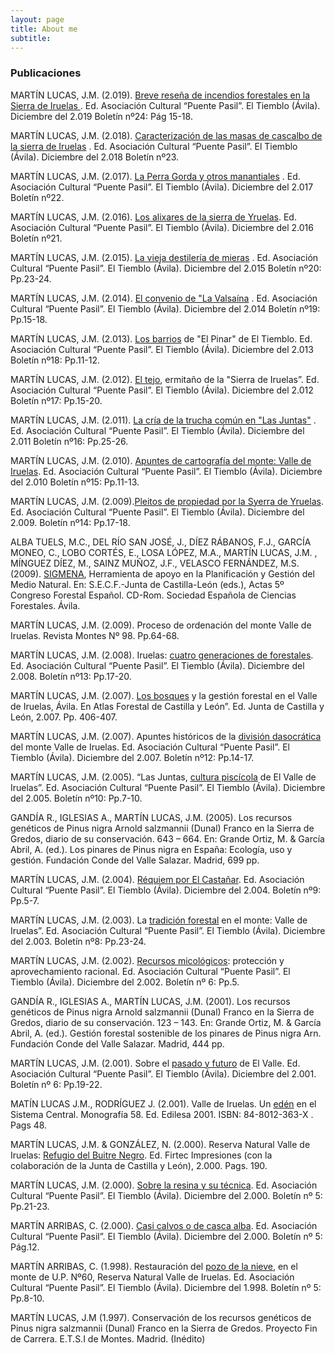 ```yaml
---
layout: page
title: About me
subtitle: 
---
```


### Publicaciones

MARTÍN LUCAS, J.M. (2.019). [Breve reseña de incendios forestales en la Sierra de Iruelas ](https://iruelas.wordpress.com/publicaciones/3473-2/). Ed. Asociación Cultural “Puente Pasil”. El Tiemblo (Ávila). Diciembre del 2.019 Boletín nº24: Pág 15-18.

MARTÍN LUCAS, J.M. (2.018). [Caracterización de las masas de cascalbo de la sierra de Iruelas](https://iruelas.wordpress.com/publicaciones/caracterizacion-de-las-masas-de-cascalbo-de-iruelas/) . Ed. Asociación Cultural “Puente Pasil”. El Tiemblo (Ávila). Diciembre del 2.018 Boletín nº23.

MARTÍN LUCAS, J.M. (2.017). [La Perra Gorda y otros manantiales](https://iruelas.wordpress.com/publicaciones/la-perra-gorda/) . Ed. Asociación Cultural “Puente Pasil”. El Tiemblo (Ávila). Diciembre del 2.017 Boletín nº22.
 
MARTÍN LUCAS, J.M. (2.016). [Los alixares de la sierra de Yruelas](https://iruelas.wordpress.com/publicaciones/los-alixares-de-la-sierra-de-yruelas/). Ed. Asociación Cultural “Puente Pasil”. El Tiemblo (Ávila). Diciembre del 2.016 Boletín nº21.

MARTÍN LUCAS, J.M. (2.015). [La vieja destilería de mieras](https://iruelas.wordpress.com/publicaciones/casa-res/) . Ed. Asociación Cultural “Puente Pasil”. El Tiemblo (Ávila). Diciembre del 2.015 Boletín nº20: Pp.23-24.

MARTÍN LUCAS, J.M. (2.014). [El convenio de "La Valsaína](https://iruelas.wordpress.com/publicaciones/el-convenio/) . Ed. Asociación Cultural “Puente Pasil”. El Tiemblo (Ávila). Diciembre del 2.014 Boletín nº19: Pp.15-18.

MARTÍN LUCAS, J.M. (2.013). [Los barrios](https://iruelas.wordpress.com/publicaciones/los-barrios-de-el-pinar/) de "El Pinar" de El Tiemblo. Ed. Asociación Cultural “Puente Pasil”. El Tiemblo (Ávila). Diciembre del 2.013 Boletín nº18: Pp.11-12.

MARTÍN LUCAS, J.M. (2.012). [El tejo](https://iruelas.wordpress.com/publicaciones/tejo/), ermitaño de la "Sierra de Iruelas”. Ed. Asociación Cultural “Puente Pasil”. El Tiemblo (Ávila). Diciembre del 2.012 Boletín nº17: Pp.15-20.

MARTÍN LUCAS, J.M. (2.011). [La cría de la trucha común en "Las Juntas"](https://iruelas.wordpress.com/publicaciones/trcom2/) . Ed. Asociación Cultural “Puente Pasil”. El Tiemblo (Ávila). Diciembre  del 2.011 Boletín nº16:  Pp.25-26.

MARTÍN LUCAS, J.M. (2.010). [Apuntes de cartografía del monte: Valle de  Iruelas](https://iruelas.wordpress.com/publicaciones/cartografia/). Ed. Asociación Cultural “Puente Pasil”. El Tiemblo (Ávila). Diciembre  del 2.010 Boletín nº15:  Pp.11-13.

MARTÍN LUCAS, J.M. (2.009).[Pleitos de propiedad por la Syerra de Yruelas](https://iruelas.wordpress.com/publicaciones/propiedad/). Ed. Asociación Cultural “Puente Pasil”. El Tiemblo (Ávila). Diciembre del 2.009. Boletín nº14: Pp.17-18. 

ALBA TUELS, M.C., DEL RÍO SAN JOSÉ, J., DÍEZ RÁBANOS, F.J., GARCÍA MONEO, C., LOBO CORTÉS, E., LOSA LÓPEZ, M.A., MARTÍN LUCAS, J.M. , MÍNGUEZ DÍEZ, M., SAINZ MUÑOZ, J.F., VELASCO FERNÁNDEZ, M.S. (2009). [SIGMENA](http://www.congresoforestal.es/fichero.php?t=41725&i=583&m=2185), Herramienta de apoyo en la Planificación y Gestión del Medio Natural. En: S.E.C.F.-Junta de Castilla-León (eds.), Actas 5º Congreso Forestal Español. CD-Rom. Sociedad Española de Ciencias Forestales. Ávila.

MARTÍN LUCAS, J.M. (2.009). Proceso de ordenación del monte Valle de Iruelas. Revista Montes Nº 98. Pp.64-68.

MARTÍN LUCAS, J.M. (2.008). Iruelas: [cuatro generaciones de forestales](https://iruelas.wordpress.com/publicaciones/4generaciones/). Ed. Asociación Cultural “Puente Pasil”. El Tiemblo (Ávila). Diciembre del 2.008. Boletín nº13: Pp.17-20.

MARTÍN LUCAS, J.M. (2.007). [Los bosques](http://www.jcyl.es/web/jcyl/binarios/330/642/AtlasForestal_CastillayLeon_Bloque3.pdf?blobheader=application%2Fpdf%3Bcharset%3DUTF-8&blobheadername1=Cache-Control&blobheadername2=Expires&blobheadername3=Site&blobheadervalue1=no-store%2Cno-cache%2Cmust-revalidate&blobheadervalue2=0&blobheadervalue3=JCYL_MedioAmbiente&blobnocache=true) y la gestión forestal en el Valle de Iruelas, Ávila. En Atlas Forestal de Castilla y León”. Ed. Junta de Castilla y León, 2.007. Pp. 406-407.

MARTÍN LUCAS, J.M. (2.007). Apuntes históricos de la [división dasocrática](https://iruelas.wordpress.com/publicaciones/dasocracia/) del monte Valle de Iruelas. Ed. Asociación Cultural “Puente Pasil”. El Tiemblo (Ávila). Diciembre del 2.007. Boletín nº12: Pp.14-17.

MARTÍN LUCAS, J.M. (2.005). “Las Juntas, [cultura piscícola](https://iruelas.wordpress.com/publicaciones/piscigultura/) de El Valle de Iruelas”. Ed. Asociación Cultural “Puente Pasil”. El Tiemblo (Ávila). Diciembre del 2.005. Boletín nº10: Pp.7-10.

GANDÍA R., IGLESIAS A., MARTÍN LUCAS, J.M. (2005). Los recursos genéticos de Pinus nigra Arnold salzmannii (Dunal) Franco en la Sierra de Gredos, diario de su conservación. 643 – 664. En: Grande Ortiz, M. & García Abril, A. (ed.). Los pinares de Pinus nigra en España: Ecología, uso y gestión. Fundación Conde del Valle Salazar. Madrid, 699 pp.

MARTÍN LUCAS, J.M. (2.004). [Réquiem por El Castañar](https://iruelas.wordpress.com/publicaciones/castanar/). Ed. Asociación Cultural “Puente Pasil”. El Tiemblo (Ávila). Diciembre del 2.004. Boletín nº9: Pp.5-7.

MARTÍN LUCAS, J.M. (2.003). La [tradición forestal](https://iruelas.wordpress.com/publicaciones/tradicionforestal/) en el monte: Valle de Iruelas”. Ed. Asociación Cultural “Puente Pasil”. El Tiemblo (Ávila). Diciembre del 2.003. Boletín nº8: Pp.23-24.

MARTÍN LUCAS, J.M. (2.002). [Recursos micológicos](https://iruelas.wordpress.com/publicaciones/micologia/): protección y aprovechamiento racional. Ed. Asociación Cultural “Puente Pasil”. El Tiemblo (Ávila). Diciembre del 2.002. Boletín nº 6: Pp.5.

GANDÍA R., IGLESIAS A., MARTÍN LUCAS, J.M. (2001). Los recursos genéticos de Pinus nigra Arnold salzmannii (Dunal) Franco en la Sierra de Gredos, diario de su conservación. 123 – 143. En: Grande Ortiz, M. & García Abril, A. (ed.). Gestión forestal sostenible de los pinares de Pinus nigra Arn. Fundación Conde del Valle Salazar. Madrid, 444 pp.

MARTÍN LUCAS, J.M. (2.001). Sobre el [pasado y futuro](https://iruelas.wordpress.com/publicaciones/pasadoiruelas/) de El Valle. Ed. Asociación  Cultural “Puente Pasil”. El Tiemblo (Ávila). Diciembre del 2.001. Boletín nº 6: Pp.19-22.

MATÍN LUCAS J.M., RODRÍGUEZ J. (2.001). Valle de Iruelas. Un [edén](http://books.google.es/books?id=4MxBAQAACAAJ&dq=iruelas&hl=es&ei=qvrdTtv0Hc2psgawqKT4CA&sa=X&oi=book_result&ct=result&resnum=2&ved=0CDcQ6AEwAQ) en el Sistema Central. Monografía 58. Ed. Edilesa 2001. ISBN: 84-8012-363-X . Pags 48. 

MARTÍN LUCAS, J.M. & GONZÁLEZ, N. (2.000). Reserva Natural Valle de Iruelas: [Refugio del Buitre Negro](http://books.google.es/books?id=fIlAWmzd45IC&lpg=PP1&dq=iruelas&hl=es&pg=PP1#v=onepage&q&f=false). Ed. Firtec Impresiones (con la colaboración de la Junta de Castilla y León), 2.000. Pags. 190.

MARTÍN LUCAS, J.M. (2.000). [Sobre la resina y su técnica](https://iruelas.wordpress.com/publicaciones/laresinacion/). Ed. Asociación Cultural “Puente Pasil”. El Tiemblo (Ávila). Diciembre del 2.000. Boletín nº 5: Pp.21-23.

MARTÍN ARRIBAS, C. (2.000). [Casi calvos o de casca alba](https://iruelas.wordpress.com/publicaciones/cascalbos/). Ed. Asociación Cultural “Puente Pasil”. El Tiemblo (Ávila). Diciembre del 2.000. Boletín nº 5: Pág.12.

MARTÍN ARRIBAS, C. (1.998). Restauración del [pozo de la nieve](https://iruelas.wordpress.com/publicaciones/pozonieve/), en el monte de U.P. Nº60, Reserva Natural Valle de Iruelas. Ed. Asociación Cultural “Puente Pasil”. El Tiemblo (Ávila). Diciembre del 1.998. Boletín nº 5: Pp.8-10.

MARTÍN LUCAS, J.M (1.997). Conservación de los recursos genéticos de Pinus nigra salzmannii (Dunal) Franco en la Sierra de Gredos. Proyecto Fin de Carrera. E.T.S.I de Montes. Madrid. (Inédito)
